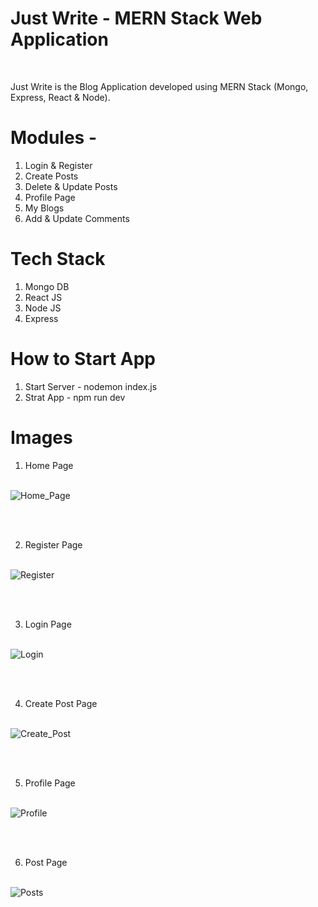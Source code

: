 # Just Write - MERN Stack Web Application

<br>

Just Write is the Blog Application developed using MERN Stack (Mongo, Express, React & Node).

# Modules - 
1. Login & Register
2. Create Posts
3. Delete & Update Posts
4. Profile Page
5. My Blogs
6. Add & Update Comments

# Tech Stack 
1. Mongo DB
2. React JS
3. Node JS
4. Express

# How to Start App 

1. Start Server - nodemon index.js
2. Strat App - npm run dev

# Images 

1. Home Page <br><br>

![Home_Page](https://github.com/Jayesh352002/Just-Write---Blog-App/assets/53260266/66c8cbd6-3a80-464a-88bf-cf4201fc046c)

<br><br>

2. Register Page <br><br>

![Register](https://github.com/Jayesh352002/Just-Write---Blog-App/assets/53260266/292b6ca7-05a5-4136-9e9e-992d659bc6b3)

<br><br>

3. Login Page <br><br>

![Login](https://github.com/Jayesh352002/Just-Write---Blog-App/assets/53260266/43fd0f71-ee0b-485b-93d1-524ac3348fea)

<br><br>

4. Create Post Page <br><br>

![Create_Post](https://github.com/Jayesh352002/Just-Write---Blog-App/assets/53260266/2c670856-4258-4d7c-8f98-c593282870b0)

<br><br>

5. Profile Page <br><br>

![Profile](https://github.com/Jayesh352002/Just-Write---Blog-App/assets/53260266/ec3c171c-3baf-49a4-bb65-4637b5c5fd3e)

<br><br>

6. Post Page <br><br>

![Posts](https://github.com/Jayesh352002/Just-Write---Blog-App/assets/53260266/0ee995a5-e4b1-4cc4-be34-540bdedfdc75)

<br><br>








